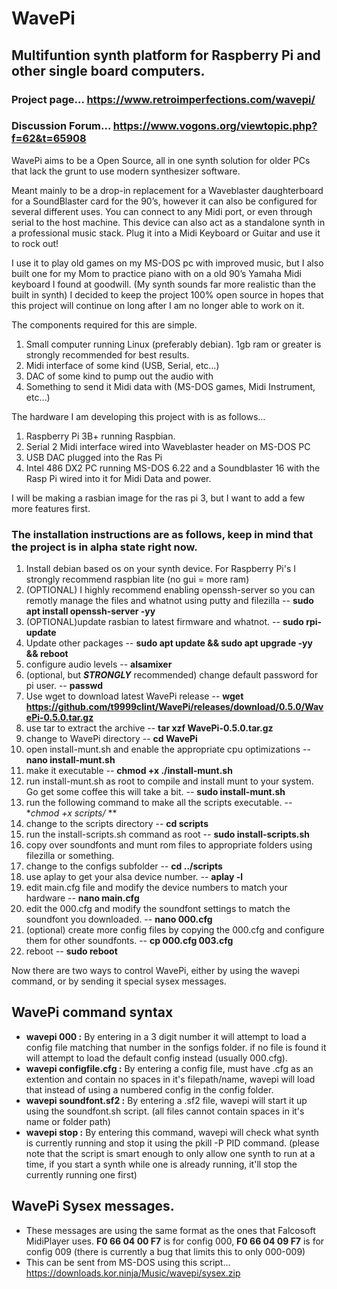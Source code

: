 # WavePi
## Multifuntion synth platform for Raspberry Pi and other single board computers.

### Project page... https://www.retroimperfections.com/wavepi/

### Discussion Forum... https://www.vogons.org/viewtopic.php?f=62&t=65908


WavePi aims to be a Open Source, all in one synth solution for older PCs that lack the grunt to use modern synthesizer software.

Meant mainly to be a drop-in replacement for a Waveblaster daughterboard for a SoundBlaster card for the 90’s, however it can also be configured for several different uses. You can connect to any Midi port, or even through serial to the host machine.
This device can also act as a standalone synth in a professional music stack. Plug it into a Midi Keyboard or Guitar and use it to rock out!

I use it to play old games on my MS-DOS pc with improved music, but I also built one for my Mom to practice piano with on a old 90’s Yamaha Midi keyboard I found at goodwill. (My synth sounds far more realistic than the built in synth)
I decided to keep the project 100% open source in hopes that this project will continue on long after I am no longer able to work on it.

The components required for this are simple.
1. Small computer running Linux (preferably debian). 1gb ram or greater is strongly recommended for best results.
2. Midi interface of some kind (USB, Serial, etc…)
3. DAC of some kind to pump out the audio with
4. Something to send it Midi data with (MS-DOS games, Midi Instrument, etc…)

The hardware I am developing this project with is as follows…
1. Raspberry Pi 3B+ running Raspbian.
2. Serial 2 Midi interface wired into Waveblaster header on MS-DOS PC
3. USB DAC plugged into the Ras Pi
4. Intel 486 DX2 PC running MS-DOS 6.22 and a Soundblaster 16 with the Rasp Pi wired into it for Midi Data and power.

I will be making a rasbian image for the ras pi 3, but I want to add a few more features first.

### The installation instructions are as follows, keep in mind that the project is in alpha state right now.
1. Install debian based os on your synth device. For Raspberry Pi's I strongly recommend raspbian lite (no gui = more ram)
2. (OPTIONAL) I highly recommend enabling openssh-server so you can remotly manage the files and whatnot using putty and filezilla -- **sudo apt install openssh-server -yy**
3. (OPTIONAL)update rasbian to latest firmware and whatnot. -- **sudo rpi-update**
4. Update other packages -- **sudo apt update && sudo apt upgrade -yy && reboot**
5. configure audio levels -- **alsamixer**
6. (optional, but **_STRONGLY_** recommended) change default password for pi user. -- **passwd**
7. Use wget to download latest WavePi release -- **wget https://github.com/t9999clint/WavePi/releases/download/0.5.0/WavePi-0.5.0.tar.gz**
8. use tar to extract the archive -- **tar xzf WavePi-0.5.0.tar.gz**
9. change to WavePi directory -- **cd WavePi**
10. open install-munt.sh and enable the appropriate cpu optimizations -- **nano install-munt.sh**
11. make it executable -- **chmod +x ./install-munt.sh**
12. run install-munt.sh as root to compile and install munt to your system. Go get some coffee this will take a bit. -- **sudo install-munt.sh**
13. run the following command to make all the scripts executable. -- **chmod +x scripts/* **
14. change to the scripts directory -- **cd scripts**
15. run the install-scripts.sh command as root -- **sudo install-scripts.sh**
16. copy over soundfonts and munt rom files to appropriate folders using filezilla or something.
17. change to the configs subfolder -- **cd ../scripts**
18. use aplay to get your alsa device number. -- **aplay -l**
19. edit main.cfg file and modify the device numbers to match your hardware -- **nano main.cfg**
20. edit the 000.cfg and modify the soundfont settings to match the soundfont you downloaded. -- **nano 000.cfg**
21. (optional) create more config files by copying the 000.cfg and configure them for other soundfonts. -- **cp 000.cfg 003.cfg**
22. reboot -- **sudo reboot**

Now there are two ways to control WavePi, either by using the wavepi command, or by sending it special sysex messages.

## WavePi command syntax
- **wavepi 000 :**
   By entering in a 3 digit number it will attempt to load a config file matching that number in the sonfigs folder. if no file is found it will attempt to load the default config instead (usually 000.cfg).
- **wavepi configfile.cfg :**
   By entering a config file, must have .cfg as an extention and contain no spaces in it's filepath/name, wavepi will load that instead of using a numbered config in the config folder.
- **wavepi soundfont.sf2 :**
   By entering a .sf2 file, wavepi will start it up using the soundfont.sh script. (all files cannot contain spaces in it's name or folder path)
- **wavepi stop :**
   By entering this command, wavepi will check what synth is currently running and stop it using the pkill -P PID command. (please note that the script is smart enough to only allow one synth to run at a time, if you start a synth while one is already running, it'll stop the currently running one first)
  
## WavePi Sysex messages.
- These messages are using the same format as the ones that Falcosoft MidiPlayer uses. **F0 66 04 00 F7** is for config 000, **F0 66 04 09 F7** is for config 009 (there is currently a bug that limits this to only 000-009)
- This can be sent from MS-DOS using this script... https://downloads.kor.ninja/Music/wavepi/sysex.zip
